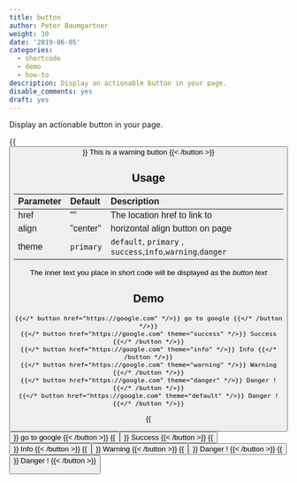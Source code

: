 ```yaml
---
title: button
author: Peter Baumgartner
weight: 30
date: '2019-06-05'
categories:
  - shortcode
  - demo
  - how-to
description: Display an actionable button in your page.
disable_comments: yes
draft: yes
---
```


Display an actionable button in your page.

{{<button align="center" href="#" theme="warning" >}} This is a warning button {{< /button >}}

## Usage 

| Parameter | Default | Description |
|:--|:--|:--|
| href | "" | The location href to link to |
| align | "center" | horizontal align button on page |
| theme | `primary` | `default`, `primary` , `success`,`info`,`warning`,`danger` |

The inner text you place in short code will be displayed as the _button text_

## Demo

	{{</* button href="https://google.com" */>}} go to google {{</* /button */>}}
	{{</* button href="https://google.com" theme="success" */>}} Success {{</* /button */>}}
	{{</* button href="https://google.com" theme="info" */>}} Info {{</* /button */>}}
	{{</* button href="https://google.com" theme="warning" */>}} Warning {{</* /button */>}}
	{{</* button href="https://google.com" theme="danger" */>}} Danger ! {{</* /button */>}}
	{{</* button href="https://google.com" theme="default" */>}} Danger ! {{</* /button */>}}
    
{{<button href="https://google.com" >}} go to google {{< /button >}}
{{<button href="https://google.com" theme="success">}} Success {{< /button >}}
{{<button href="https://google.com" theme="info">}} Info {{< /button >}}
{{<button href="https://google.com" theme="warning">}} Warning {{< /button >}}
{{<button href="https://google.com" theme="danger">}} Danger ! {{< /button >}}
{{<button href="https://google.com" theme="default">}} Danger ! {{< /button >}}



